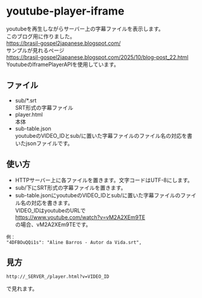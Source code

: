 # youtube-player-iframe

youtubeを再生しながらサーバー上の字幕ファイルを表示します。  
このブログ用に作りました。  
https://brasil-gospel2japanese.blogspot.com/  
サンプルが見れるページ  
https://brasil-gospel2japanese.blogspot.com/2025/10/blog-post_22.html  
YoutubeのIframePlayerAPIを使用しています。

## ファイル
- sub/*.srt  
SRT形式の字幕ファイル
- player.html  
本体
- sub-table.json  
youtubeのVIDEO_IDとsub/に置いた字幕ファイルのファイル名の対応を書いたjsonファイルです。  

## 使い方
- HTTPサーバー上に各ファイルを置きます。文字コードはUTF-8にします。
- sub/下にSRT形式の字幕ファイルを置きます。
- sub-table.jsonにyoutubeのVIDEO_IDとsub/に置いた字幕ファイルのファイル名の対応を書きます。  
VIDEO_IDはyoutubeのURLで  
https://www.youtube.com/watch?v=vM2A2XEm9TE  
の場合、vM2A2XEm9TEです。
```
例：
"4DFBOuQQi1s": "Aline Barros - Autor da Vida.srt",
```

## 見方
```
http://_SERVER_/player.html?v=VIDEO_ID  
```
で見れます。    
